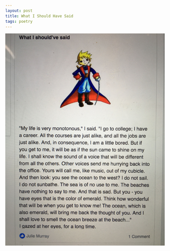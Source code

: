 ```yaml
---
layout: post
title: What I Should Have Said
tags: poetry
---
```


![Should Have Said](assets/should-have-said.JPG)